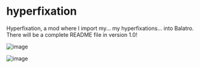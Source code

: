 # hyperfixation
Hyperfixation, a mod where I import my... my hyperfixations... into Balatro.
There will be a complete README file in version 1.0!

![image](https://github.com/user-attachments/assets/1c51f70b-611a-4c77-b385-75f8ba871812)

![image](https://github.com/user-attachments/assets/7a2e5a1e-9a96-4d2c-b34d-c56b4433c8da)

